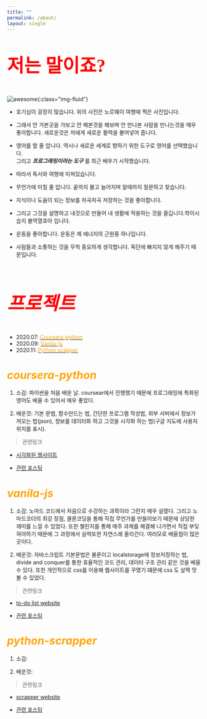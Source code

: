 ```yaml
---
title: ""
permalink: /about/
layout: single
---
```

<style>
p.a {
  font-family: "Times New Roman", Times, serif;
}
</style>

 <h1 class="text-center"><font color="red" size=7><p class="a">저는 말이죠?</p></font></h1>



![awesome](https://yeonghunko.github.io/assets/img/awesome.JPG){:class="img-fluid"}


- 호기심이 굉장히 많습니다. 위의 사진은 노르웨이 여행때 찍은 사진입니다. 

- 그래서 안 가본곳을 가보고 안 해본것을 해보며 안 만나본 사람을 만나는것을 매우 좋아합니다. 새로운것은 저에게 새로운 활력을 불어넣어 줍니다.

- 영어를 할 줄 압니다. 역시나 새로운 세계로 향하기 위한 도구로 영어를 선택했습니다.  
 그리고 _**프로그래밍이라는 도구**_ 를 최근 배우기 시작했습니다.

- 따라서 독서와 여행에 미쳐있습니다.

- 무언가에 미칠 줄 압니다. 끝까지 물고 늘어지며 알때까지 질문하고 찾습니다.

- 지식이나 도움이 되는 정보를 차곡차곡 저장하는 것을 좋아합니다. 

- 그리고 그것을 설명하고 내것으로 만들어 내 생활에 적용하는 것을 즐깁니다.학이시습지 불역열호아 입니다.

- 운동을 좋아합니다. 운동은 제 에너지의 근원중 하나입니다.

- 사람들과 소통하는 것을 무척 중요하게 생각합니다. 독단에 빠지지 않게 해주기 때문입니다.

<br/>

 <h1 class="text-center"><font color="red" size=7><i><p class="a">프로젝트</p></i></font></h1>


- 2020.07: [<font color="orange">Coursera python</font>](#coursera-python)
- 2020.09: [<font color="orange">Vanila-js</font>](#vanila-js)
- 2020.11: [<font color="orange">Python scapper</font>](#python-scrapper)
<!-- - [네 번째](#네-번째) -->
<!-- - [다섯 번째](#다섯-번째) -->


# _<font color="orange">coursera-python</font>_

1. 소감:  파이썬을 처음 배운 날. coursear에서 진행했기 때문에 프로그래밍에 특화된 영어도 배울 수 있어서 매우 좋았다. 

2. 배운것: 기본 문법, 함수만드는 법, 간단한 프로그램 작성법, 외부 서버에서 정보가져오는 법(json), 정보를 데이터화 하고 그것을 시각화 하는 법(구글 지도에 사용자 위치를 표시).  

> 관련링크  

- [시각화된 웹사이트](https://yeonghunko.github.io/visualizing/)  

- [관련 포스팅](https://yeonghunko.github.io/python/geocoding1/)

# _<font color="orange">vanila-js</font>_

1. 소감: 노마드 코드에서 처음으로 수강하는 과목이라 그런지 매우 설렜다. 그리고 노마드코더의 최강 장점, 클론코딩을 통해 직접 무언가를 만들어보기 때문에 상당한 재미를 느낄 수 있었다. 또한 챌린지를 통해 매주 과제를 해결해 나가면서 직접 부딪혀야하기 때문에 그 과정에서 실력또한 자연스레 올라간다. 여러모로 배울점이 많은 곳이다. 

2. 배운것: 자바스크립트 기본문법은 물론이고 localstorage에 정보저장하는 법, divide and conquer를 통한 효율적인 코드 관리, 데이터 구조 관리 같은 것을 배울 수 있다. 또한 개인적으로 css를 이용해 웹사이트를 꾸몄기 떄문에 css 도 살짝 맛볼 수 있었다. 

> 관련링크  

- [to-do list website](https://yeonghunko.github.io/vanila-js-momonton-/)  

- [관련 포스팅](https://yeonghunko.github.io/vanila%20js/vanila6/)

# _<font color="orange">python-scrapper</font>_

1. 소감:  

2. 배운것: 

> 관련링크  

- [scrapper website]()  

- [관련 포스팅](https://yeonghunko.github.io/python/geocoding1/)